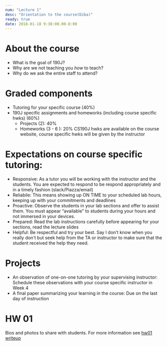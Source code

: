 ```yaml
---
num: "Lecture 1"
desc: "Orientation to the course(Diba)"
ready: true
date: 2018-01-18 9:30:00.00-8:00
---
```



# About the course
* What is the goal of 190J?
* Why are we not teaching you *how* to teach?
* Why do we ask the entire staff to attend?

# Graded components
* Tutoring for your specific course (40%) 
* 190J specific assignments and homeworks (including course specific hwks) (60%)
  * Projects (2): 40%  
  * Homeworks (3 - 6 ): 20% 
  CS190J hwks are available on the course website, course specific hwks will be given by the instructor
  
# Expectations on course specific tutoring:

* Responsive: As a tutor you will be working with the instructor and the students. You are expected to respond to be respond appropriately and in a timely fashion (slack/Piazza/email)
* Reliabile: This means showing up ON TIME to your scheduled lab hours, keeping up with your commitments and deadlines
* Proactive: Observe the students in your lab sections and offer to assist them. You must appear “available” to students during your hours and not immersed in your devices.
* Prepared: Read the lab instructions carefully before appearing for your sections, read the lecture slides
* Helpful: Be respectful and try your best. Say I don’t know when you really don't but seek help from the TA or instructor to make sure that the student received the help they need. 


# Projects
* An observation of one-on-one tutoring by your supervising instructor: Schedule these observations with your course specific instructor in Week 4
* A final paper summarizing your learning in the course: Due on the last day of instruction

# HW 01
Bios and photos to share with students. For more information see [hw01 writeup](/hwk/h00/)

